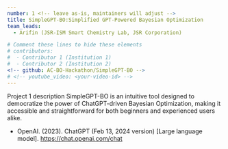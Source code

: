 ```yaml
---
number: 1 <!-- leave as-is, maintainers will adjust -->
title: SimpleGPT-BO:Simplified GPT-Powered Bayesian Optimization
team_leads:
  - Arifin (JSR-ISM Smart Chemistry Lab, JSR Corporation)

# Comment these lines to hide these elements
# contributors:
#  - Contributor 1 (Institution 1)
#  - Contributor 2 (Institution 2)
<!-- github: AC-BO-Hackathon/SimpleGPT-BO -->
# <!-- youtube_video: <your-video-id> -->
---
```


Project 1 description
SimpleGPT-BO is an intuitive tool designed to democratize the power of ChatGPT-driven Bayesian Optimization, making it accessible and straightforward for both beginners and experienced users alike.
- OpenAI. (2023). ChatGPT (Feb 13, 2024 version) [Large language model]. https://chat.openai.com/chat
